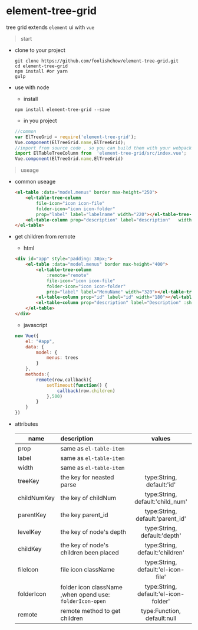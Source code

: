 # element-tree-grid

tree grid extends `element` ui  with `vue`

> start

- clone to your project
    ```shell
    git clone https://github.com/foolishchow/element-tree-grid.git
    cd element-tree-grid
    npm install #or yarn
    gulp 
    ```

- use with node
    - install
    ```shell
    npm install element-tree-grid --save
    ```
    - in you project 

    ```javascript
    //common 
    var ElTreeGrid = require('element-tree-grid');
    Vue.component(ElTreeGrid.name,ElTreeGrid);
    //import from source code . so you can build them with your webpack or rollup ..
    import ElTableTreeColumn from  'element-tree-grid/src/index.vue';
    Vue.component(ElTreeGrid.name,ElTreeGrid)
    ```


> useage   

- common useage
    ```html
    <el-table :data="model.menus" border max-height="250">
        <el-table-tree-column 
            file-icon="icon icon-file" 
            folder-icon="icon icon-folder" 
            prop="label" label="labelname" width="220"></el-table-tree-column>
        <el-table-column prop="description" label="description"   width="180"></el-table-column>
    </el-table>
    ```
- get children from remote
    - html
    ```html
    <div id="app" style="padding: 30px;">
        <el-table :data="model.menus" border max-height="400">
            <el-table-tree-column 
                :remote="remote"
                file-icon="icon icon-file" 
                folder-icon="icon icon-folder" 
                prop="label" label="MenuName" width="320"></el-table-tree-column>
            <el-table-column prop="id" label="id" width="180"></el-table-column>
            <el-table-column prop="description" label="Description" :show-overflow-tooltip="true" width="180"></el-table-column>
        </el-table>
    </div>
    ```
    - javascript   
    ```javascript
    new Vue({
        el: "#app",
        data: {
            model: {
                menus: trees
            }
        },
        methods:{
            remote(row,callback){
                setTimeout(function() {
                    callback(row.children)
                },500)
            }
        }
    })
    ```
- attributes

    | name          | description              | values          |
    | ------------- |:------------------------|:---------------:|
    | prop          | same as `el-table-item`  |                 |
    | label         | same as `el-table-item`  |                 |
    | width         | same as `el-table-item`  |                 |
    | treeKey       | the key for neasted parse|  type:String,<br> default:'id' |
    | childNumKey   | the key of childNum      |  type:String,<br> default:'child_num' |
    | parentKey     | the key parent_id        |  type:String, <br>default:'parent_id'|
    | levelKey      | the key of node's depth  |  type:String,<br> default:'depth'|
    | childKey      | the key of node's children been placed  |  type:String, <br>default:'children'|
    | fileIcon      | file icon className  |  type:String, <br>default:'el-icon-file'|
    | folderIcon      | folder icon className ,when opend use: `folderIcon-open`  |  type:String,<br> default:'el-icon-folder'|
    | remote       | remote method to get children | type:Function,<br/>default:null|


